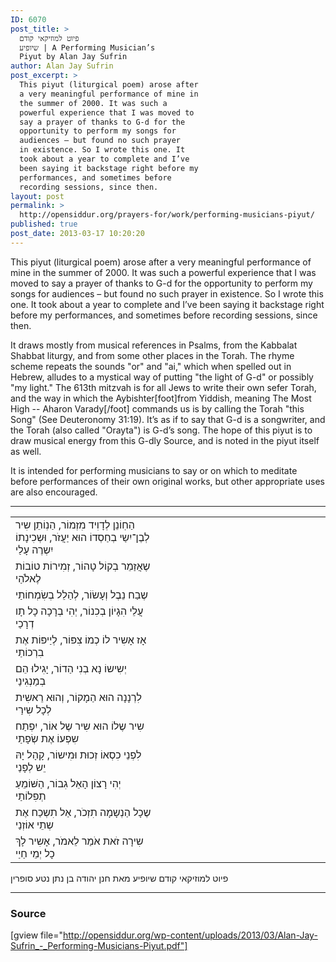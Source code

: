```yaml
---
ID: 6070
post_title: >
  פיוט למוזיקאי קודם
  שיופיע | A Performing Musician’s
  Piyut by Alan Jay Sufrin
author: Alan Jay Sufrin
post_excerpt: >
  This piyut (liturgical poem) arose after
  a very meaningful performance of mine in
  the summer of 2000. It was such a
  powerful experience that I was moved to
  say a prayer of thanks to G-d for the
  opportunity to perform my songs for
  audiences – but found no such prayer
  in existence. So I wrote this one. It
  took about a year to complete and I’ve
  been saying it backstage right before my
  performances, and sometimes before
  recording sessions, since then.
layout: post
permalink: >
  http://opensiddur.org/prayers-for/work/performing-musicians-piyut/
published: true
post_date: 2013-03-17 10:20:20
---
```

This piyut (liturgical poem) arose after a very meaningful performance of mine in the summer of 2000. It was such a powerful experience that I was moved to say a prayer of thanks to G-d for the opportunity to perform my songs for audiences – but found no such prayer in existence. So I wrote this one. It took about a year to complete and I’ve been saying it backstage right before my performances, and sometimes before recording sessions, since then.

It draws mostly from musical references in Psalms, from the Kabbalat Shabbat liturgy, and from some other places in the Torah. The rhyme scheme repeats the sounds "or" and "ai," which when spelled out in Hebrew, alludes to a mystical way of putting "the light of G-d" or possibly "my light." The 613th mitzvah is for all Jews to write their own sefer Torah, and the way in which the Aybishter[foot]from Yiddish, meaning The Most High -- Aharon Varady[/foot] commands us is by calling the Torah "this Song" (See Deuteronomy 31:19). It’s as if to say that G-d is a songwriter, and the Torah (also called "Orayta") is G-d’s song. The hope of this piyut is to draw musical energy from this G-dly Source, and is noted in the piyut itself as well.

It is intended for performing musicians to say or on which to meditate before performances of their own original works, but other appropriate uses are also encouraged.

<hr />

<table style="margin-left: auto;margin-right: auto;">
<tbody>
<tr>
<td style="vertical-align: top;" width="46%">
<div class="liturgy"><span lang="he"><span lang="he">
הַחֽוֹנֵן לְדָוִיד מִזְמוֹר,‏
הַנֽוֹתֵן שִיר לְבֶן־יִשַי בְחַסְדוֹ הוּא יַעֲזֹר,‏
וּשְכִינָתוֹ יִשְרֶה עָלַי
</span></div></td>
 
<td width="53%"><div class="english">

</div></td></tr>


<tr><td style="vertical-align:top;" width="46%">
<div class="liturgy"><span lang="he">
שֶאֲזַמֵר בְקוֹל טָהוֹר,‏
זְמִירוֹת טוֹבוֹת לֶאלֹהַי
</span></div></td>
 
<td width="53%"><div class="english">

</div></td></tr>


<tr><td style="vertical-align:top;" width="46%">
<div class="liturgy"><span lang="he">
שֶבַח נֵבֶל וְעָשׂוֹר,‏
לְהַלֵל בְשִׂמְחוֹתַי
</span></div></td>
 
<td width="53%"><div class="english">

</div></td></tr>


<tr><td style="vertical-align:top;" width="46%">
<div class="liturgy"><span lang="he">
עֲלֵי הִגָיוֹן בְכִנוֹר,‏
יְהִי בְרָכָה כָל תָו דְרָכַי
</span></div></td>
 
<td width="53%"><div class="english">

</div></td></tr>


<tr><td style="vertical-align:top;" width="46%">
<div class="liturgy"><span lang="he">
אָז אָשִיר לוֹ כְמוֹ צִפּוֹר,‏
לְיַיפּוֹת אֶת בִרְכוֹתַי
</span></div></td>
 
<td width="53%"><div class="english">

</div></td></tr>


<tr><td style="vertical-align:top;" width="46%">
<div class="liturgy"><span lang="he">
יְשִישוֹ נָא בְנִי הַדוֹר,‏
יָגִילוּ הֵם בְמַנְגִינַי
</span></div></td>
 
<td width="53%"><div class="english">

</div></td></tr>


<tr><td style="vertical-align:top;" width="46%">
<div class="liturgy"><span lang="he">
לִרְנָנָה הוּא הַמָקוֹר,‏
וְהוּא רֵאשִית לְכָל שִירַי
</span></div></td>
 
<td width="53%"><div class="english">

</div></td></tr>


<tr><td style="vertical-align:top;" width="46%">
<div class="liturgy"><span lang="he">
שִיר שֶלוֹ הוּא שִיר שֶל אוֹר,‏
יִפְתַח שִפְעוֹ אֶת שְׂפָתַי
</span></div></td>
 
<td width="53%"><div class="english">

</div></td></tr>


<tr><td style="vertical-align:top;" width="46%">
<div class="liturgy"><span lang="he">
לִפְנֵי כִסְאוֹ זְכוּת וּמִישוֹר,‏
קָהָל יָהּ יֵש לְפָנַי
</span></div></td>
 
<td width="53%"><div class="english">

</div></td></tr>


<tr><td style="vertical-align:top;" width="46%">
<div class="liturgy"><span lang="he">
יְהִי רָצוֹן הָאֵל גִבוֹר,‏
הַשּׁוֹמֵעַ תְפִלוֹתַי
</span></div></td>
 
<td width="53%"><div class="english">

</div></td></tr>


<tr><td style="vertical-align:top;" width="46%">
<div class="liturgy"><span lang="he">
שֶכָל הַנְשָמָה תִזְכֹר,‏
אַל תִשְכַח אֶת שְתֵי אוֹזְנַי
</span></div></td>
 
<td width="53%"><div class="english">

</div></td></tr>


<tr><td style="vertical-align:top;" width="46%">
<div class="liturgy"><span lang="he">
שִירָה זֹאת אֹמַר לֵאמֹר,‏
אָשִיר לָךְ כָל יְמֵי חַיַי
</span></div></td>
 
<td width="53%"><div class="english">

</div></td></tr>
</tbody></table>

<div class="liturgy"><span lang="he">
פיוט למוזיקאי קודם שיופיע
מאת חנן יהודה בן נתן נטע סופרין
</span></div>

<hr />

<h3>Source</h3>

[gview file="http://opensiddur.org/wp-content/uploads/2013/03/Alan-Jay-Sufrin_-_Performing-Musicians-Piyut.pdf"]